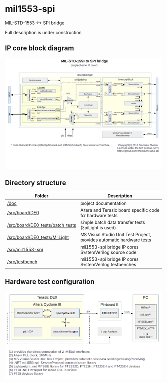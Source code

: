 # mil1553-spi
MIL-STD-1553 &lt;-> SPI bridge

Full description is under construction 

## IP core block diagram
![Alt text](/readme/mil1553-spi_diagram.png?raw=true "diagram")

## Directory structure
| Folder | Description |
| --- | --- |
| [/doc](/doc) | project documentation |
| [/src/board/DE0](/src/board/DE0) | Altera and Terasic board specific code for hardware tests |
| [/src/board/DE0_tests/batch_tests](/src/board/DE0_tests/batch_tests) | simple batch data transfer tests (SpiLight is used) |
| [/src/board/DE0_tests/MilLight](/src/board/DE0_tests/MilLight) | MS Visual Studio Unit Test Project, provides automatic hardware tests |
| [/src/mil1553-spi](/src/mil1553-spi) | mil1553-spi bridge IP cores SystemVerilog source code |
| [/src/testbench](/src/testbench) | mil1553-spi bridge IP cores SystemVerilog testbenches |

## Hardware test configuration
![Alt text](/readme/mil1553-spi_test.png?raw=true "test diagram")


